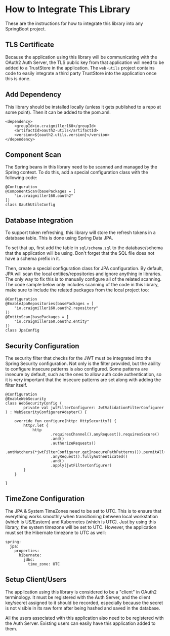 # How to Integrate This Library

These are the instructions for how to integrate this library into any SpringBoot project.

## TLS Certificate

Because the application using this library will be communicating with the OAuth2 Auth Server, the TLS public key from that application will need to be added to a TrustStore in the application. The `web-utils` project contains code to easily integrate a third party TrustStore into the application once this is done.

## Add Dependency

This library should be installed locally (unless it gets published to a repo at some point). Then it can be added to the pom.xml.

```
<dependency>
    <groupId>io.craigmiller160</groupId>
    <artifactId>oauth2-utils</artifactId>
    <version>${oauth2.utils.version}</version>
</dependency>
```

## Component Scan

The Spring beans in this library need to be scanned and managed by the Spring context. To do this, add a special configuration class with the following code:

```
@Configuration
@ComponentScan(basePackages = [
    "io.craigmiller160.oauth2"
])
class OauthUtilsConfig
```

## Database Integration

To support token refreshing, this library will store the refresh tokens in a database table. This is done using Spring Data JPA.

To set that up, first add the table in `sql/schema.sql` to the database/schema that the application will be using. Don't forget that the SQL file does not have a schema prefix in it.

Then, create a special configuration class for JPA configuration. By default, JPA will scan the local entities/repositories and ignore anything in libraries. The only way to fix this is to manually configure all of the related scanning. The code sample below only includes scanning of the code in this library, make sure to include the related packages from the local project too:

```
@Configuration
@EnableJpaRepositories(basePackages = [
    "io.craigmiller160.oauth2.repository"
])
@EntityScan(basePackages = [
    "io.craigmiller160.oauth2.entity"
])
class JpaConfig
```

## Security Configuration

The security filter that checks for the JWT must be integrated into the Spring Security configuration. Not only is the filter provided, but the ability to configure insecure patterns is also configured. Some patterns are insecure by default, such as the ones to allow auth code authentication, so it is very important that the insecure patterns are set along with adding the filter itself.

```
@Configuration
@EnableWebSecurity
class WebSecurityConfig (
        private val jwtFilterConfigurer: JwtValidationFilterConfigurer
) : WebSecurityConfigurerAdapter() {

    override fun configure(http: HttpSecurity?) {
        http?.let {
            http
                    .requiresChannel().anyRequest().requiresSecure()
                    .and()
                    .authorizeRequests()
                    .antMatchers(*jwtFilterConfigurer.getInsecurePathPatterns()).permitAll()
                    .anyRequest().fullyAuthenticated()
                    .and()
                    .apply(jwtFilterConfigurer)
        }
    }

}
```

## TimeZone Configuration

The JPA & System TimeZones need to be set to UTC. This is to ensure that everything works smoothly when transitioning between local workstation (which is US/Eastern) and Kubernetes (which is UTC). Just by using this library, the system timezone will be set to UTC. However, the application must set the Hibernate timezone to UTC as well:

```
spring:
  jpa:
    properties:
      hibernate:
        jdbc:
          time_zone: UTC
```

## Setup Client/Users

The application using this library is considered to be a "client" in OAuth2 terminology. It must be registered with the Auth Server, and the client key/secret assigned to it should be recorded, especially because the secret is not visible in its raw form after being hashed and saved in the database.

All the users associated with this application also need to be registered with the Auth Server. Existing users can easily have this application added to them.
